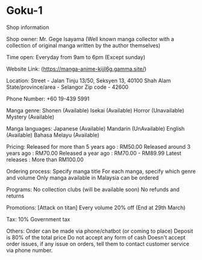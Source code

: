 # Goku-1
Shop information

Shop owner:
Mr. Gege Isayama (Well known manga collector with a collection of original manga written by the author themselves)

Time open:
Everyday from 9am to 6pm (Except sunday)

Website Link:
(https://manga-anime-kijjl6g.gamma.site/)

Location:
Street - Jalan Tinju 13/50, Seksyen 13, 40100 Shah Alam
State/province/area - Selangor
Zip code - 42600

Phone Number:
+60 19-439 5991

Manga genre:
Shonen (Available)
Isekai (Available)
Horror (Unavailable)
Mystery (Available)

Manga languages:
Japanese (Available)
Mandarin (UnAvailable)
English (Available)
Bahasa Melayu (Available)

Pricing:
Released for more than 5 years ago : RM50.00
Released around 3 years ago : RM70.00
Released a year ago : RM70.00 - RM89.99
Latest releases : More than RM100.00

Ordering process:
Specify manga title 
For each manga, specify which genre and volume
Only manga available in Malaysia can be ordered 

Programs:
No collection clubs (will be available soon)
No refunds and returns

Promotions:
[Attack on titan] Every volume 20% off (End at 29th March)

Tax:
10% Government tax

Others:
Order can be made via phone/chatbot (or coming to place)
Deposit is 80% of the total price
Do not accept any form of cash
Doesn't accept order issues, if any issue on orders, tell them to contact customer service via phone number.
